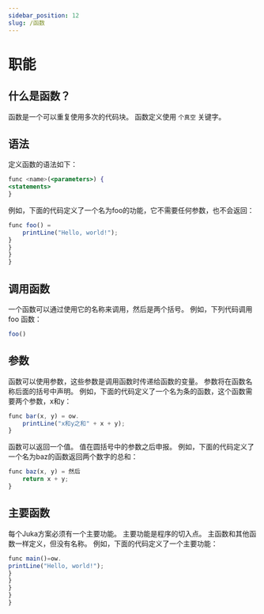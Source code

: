 ```yaml
---
sidebar_position: 12
slug: /函数
---
```


# 职能

## 什么是函数？

函数是一个可以重复使用多次的代码块。 函数定义使用 `个真空` 关键字。

## 语法

定义函数的语法如下：

```jsx
func <name>(<parameters>) {
<statements>
}
```

例如，下面的代码定义了一个名为foo的功能，它不需要任何参数，也不会返回：

```jsx
func foo() =
    printLine("Hello, world!");
}
}
}
}
```

## 调用函数

一个函数可以通过使用它的名称来调用，然后是两个括号。 例如，下列代码调用 foo 函数：
```jsx
foo()
```

## 参数
函数可以使用参数，这些参数是调用函数时传递给函数的变量。 参数将在函数名称后面的括号中声明。 例如，下面的代码定义了一个名为条的函数，这个函数需要两个参数，x和y：

```jsx
func bar(x, y) = ow.
    printLine("x和y之和" + x + y);
}
```

函数可以返回一个值。 值在圆括号中的参数之后申报。 例如，下面的代码定义了一个名为baz的函数返回两个数字的总和：

```jsx
func baz(x, y) = 然后
    return x + y;
}
```

## 主要函数

每个Juka方案必须有一个主要功能。 主要功能是程序的切入点。 主函数和其他函数一样定义，但没有名称。 例如，下面的代码定义了一个主要功能：

```jsx
func main()=ow.
printLine("Hello, world!");
}
}
}
}
}
```


